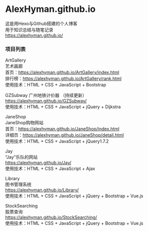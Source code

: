 # AlexHyman.github.io
这是用Hexo与Github搭建的个人博客  
用于知识总结与随笔记录  
https://alexhyman.github.io/

### 项目列表
ArtGallery  
艺术画廊  
首页：https://alexhyman.github.io/ArtGallery/index.html  
排行榜：https://alexhyman.github.io/ArtGallery/rank.html  
使用技术：HTML + CSS + JavaScript + Bootstrap

GZSubway
广州地铁计价器 （持续更新）
https://alexhyman.github.io/GZSubway/  
使用技术：HTML + CSS + JavaScript + jQuery + Dijkstra

JaneShop  
JaneShop购物网站  
首页：https://alexhyman.github.io/JaneShop/index.html  
详细页：https://alexhyman.github.io/JaneShop/detail.html  
使用技术：HTML + CSS + JavaScript + jQuery1.7.2

Jay  
“Jay”乐队的网站  
https://alexhyman.github.io/Jay/  
使用技术：HTML + CSS + JavaScript + Ajax

Library  
图书管理系统  
https://alexhyman.github.io/Library/  
使用技术：HTML + CSS + JavaScript + jQuery + Bootstrap + Vue.js

StockSearching  
股票查询  
https://alexhyman.github.io/StockSearching/  
使用技术：HTML + CSS + JavaScript + jQuery + Bootstrap + Vue.js
